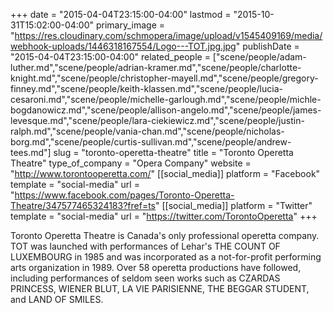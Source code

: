 +++
date = "2015-04-04T23:15:00-04:00"
lastmod = "2015-10-31T15:02:00-04:00"
primary_image = "https://res.cloudinary.com/schmopera/image/upload/v1545409169/media/webhook-uploads/1446318167554/Logo---TOT.jpg.jpg"
publishDate = "2015-04-04T23:15:00-04:00"
related_people = ["scene/people/adam-luther.md","scene/people/adrian-kramer.md","scene/people/charlotte-knight.md","scene/people/christopher-mayell.md","scene/people/gregory-finney.md","scene/people/keith-klassen.md","scene/people/lucia-cesaroni.md","scene/people/michelle-garlough.md","scene/people/michle-bogdanowicz.md","scene/people/allison-angelo.md","scene/people/james-levesque.md","scene/people/lara-ciekiewicz.md","scene/people/justin-ralph.md","scene/people/vania-chan.md","scene/people/nicholas-borg.md","scene/people/curtis-sullivan.md","scene/people/andrew-tees.md"]
slug = "toronto-operetta-theatre"
title = "Toronto Operetta Theatre"
type_of_company = "Opera Company"
website = "http://www.torontooperetta.com/"
[[social_media]]
platform = "Facebook"
template = "social-media"
url = "https://www.facebook.com/pages/Toronto-Operetta-Theatre/347577465324183?fref=ts"
[[social_media]]
platform = "Twitter"
template = "social-media"
url = "https://twitter.com/TorontoOperetta"
+++

<p>
	Toronto Operetta Theatre is Canada's only professional operetta company. TOT was launched with performances of Lehar's THE COUNT OF LUXEMBOURG in 1985 and was incorporated as a not-for-profit performing arts organization in 1989. Over 58 operetta productions have followed, including performances of seldom seen works such as CZARDAS PRINCESS, WIENER BLUT, LA VIE PARISIENNE, THE BEGGAR STUDENT, and LAND OF SMILES.
</p>
